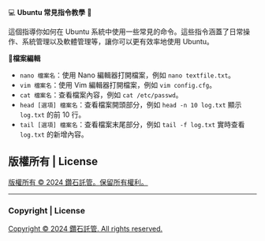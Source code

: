 💻 **Ubuntu 常見指令教學** 🚀

這個指導你如何在 Ubuntu 系統中使用一些常見的命令。這些指令涵蓋了日常操作、系統管理以及軟體管理等，讓你可以更有效率地使用 Ubuntu。


📜**檔案編輯**
- `nano 檔案名`：使用 Nano 編輯器打開檔案，例如 `nano textfile.txt`。
- `vim 檔案名`：使用 Vim 編輯器打開檔案，例如 `vim config.cfg`。
- `cat 檔案名`：查看檔案內容，例如 `cat /etc/passwd`。
- `head [選項] 檔案名`：查看檔案開頭部分，例如 `head -n 10 log.txt` 顯示 `log.txt` 的前 10 行。
- `tail [選項] 檔案名`：查看檔案末尾部分，例如 `tail -f log.txt` 實時查看 `log.txt` 的新增內容。


## 版權所有 | License

[版權所有 © 2024 鑽石託管。保留所有權利。](https://discord.gg/5Fky5SEfBd)

---

### Copyright | License

[Copyright © 2024 鑽石託管. All rights reserved.](https://discord.gg/5Fky5SEfBd)